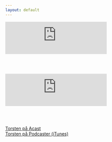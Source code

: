 ```yaml
---
layout: default
---
```



<iframe src="https://anchor.fm/torstenpakanten/embed/episodes/2--Chatbottar-e1kfrt" height="102px" width="320px" frameborder="0" scrolling="no"></iframe>

<br><br>

<iframe src='https://anchor.fm/torstenpakanten/embed/episodes/1--Hjlp-det-gr-fr-snabbt-e1kfo0' height='102px' width='320px' frameborder='0' scrolling='no'></iframe>

<br><br>
<div>
  <a href='https://www.acast.com/torstenpakanten'>Torsten på Acast</a>
<br>
  <a href='https://itunes.apple.com/se/podcast/torsten-p%C3%A5-kanten/id1399463174?mt=2'>Torsten på Podcaster (iTunes)</a>
  </div>




